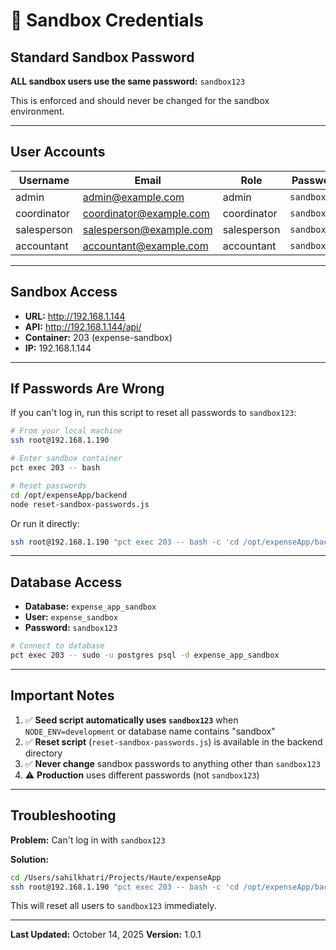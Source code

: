 # 🔑 Sandbox Credentials

## Standard Sandbox Password

**ALL sandbox users use the same password:** `sandbox123`

This is enforced and should never be changed for the sandbox environment.

---

## User Accounts

| Username | Email | Role | Password |
|----------|-------|------|----------|
| admin | admin@example.com | admin | `sandbox123` |
| coordinator | coordinator@example.com | coordinator | `sandbox123` |
| salesperson | salesperson@example.com | salesperson | `sandbox123` |
| accountant | accountant@example.com | accountant | `sandbox123` |

---

## Sandbox Access

- **URL:** http://192.168.1.144
- **API:** http://192.168.1.144/api/
- **Container:** 203 (expense-sandbox)
- **IP:** 192.168.1.144

---

## If Passwords Are Wrong

If you can't log in, run this script to reset all passwords to `sandbox123`:

```bash
# From your local machine
ssh root@192.168.1.190

# Enter sandbox container
pct exec 203 -- bash

# Reset passwords
cd /opt/expenseApp/backend
node reset-sandbox-passwords.js
```

Or run it directly:
```bash
ssh root@192.168.1.190 "pct exec 203 -- bash -c 'cd /opt/expenseApp/backend && node reset-sandbox-passwords.js'"
```

---

## Database Access

- **Database:** `expense_app_sandbox`
- **User:** `expense_sandbox`
- **Password:** `sandbox123`

```bash
# Connect to database
pct exec 203 -- sudo -u postgres psql -d expense_app_sandbox
```

---

## Important Notes

1. ✅ **Seed script automatically uses `sandbox123`** when `NODE_ENV=development` or database name contains "sandbox"
2. ✅ **Reset script** (`reset-sandbox-passwords.js`) is available in the backend directory
3. ✅ **Never change** sandbox passwords to anything other than `sandbox123`
4. ⚠️ **Production** uses different passwords (not `sandbox123`)

---

## Troubleshooting

**Problem:** Can't log in with `sandbox123`

**Solution:**
```bash
cd /Users/sahilkhatri/Projects/Haute/expenseApp
ssh root@192.168.1.190 "pct exec 203 -- bash -c 'cd /opt/expenseApp/backend && node reset-sandbox-passwords.js'"
```

This will reset all users to `sandbox123` immediately.

---

**Last Updated:** October 14, 2025
**Version:** 1.0.1

